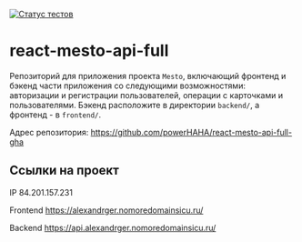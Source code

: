 [![Статус тестов](../../actions/workflows/tests.yml/badge.svg)](../../actions/workflows/tests.yml)

# react-mesto-api-full
Репозиторий для приложения проекта `Mesto`, включающий фронтенд и бэкенд части приложения со следующими возможностями: авторизации и регистрации пользователей, операции с карточками и пользователями. Бэкенд расположите в директории `backend/`, а фронтенд - в `frontend/`. 
  
Адрес репозитория: https://github.com/powerHAHA/react-mesto-api-full-gha

## Ссылки на проект

IP 84.201.157.231

Frontend https://alexandrger.nomoredomainsicu.ru/

Backend https://api.alexandrger.nomoredomainsicu.ru/
